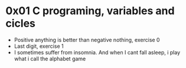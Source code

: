 # 0x01 C programing, variables and cicles
* Positive anything is better than negative nothing, exercise 0
* Last digit, exercise 1
* I sometimes suffer from insomnia. And when I cant fall asleep, i play what i call the alphabet game